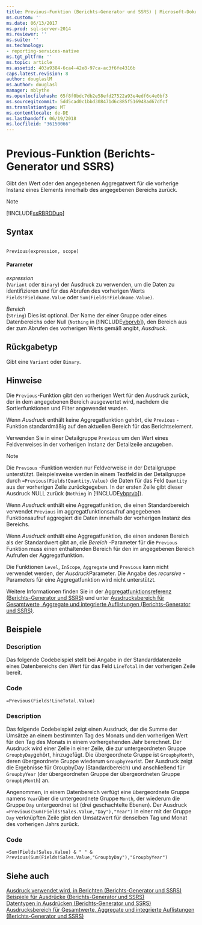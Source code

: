 ```yaml
---
title: Previous-Funktion (Berichts-Generator und SSRS) | Microsoft-Dokumentation
ms.custom: ''
ms.date: 06/13/2017
ms.prod: sql-server-2014
ms.reviewer: ''
ms.suite: ''
ms.technology:
- reporting-services-native
ms.tgt_pltfrm: ''
ms.topic: article
ms.assetid: 403a9384-6ca4-42e8-97ca-ac3f6fe4316b
caps.latest.revision: 8
author: douglaslM
ms.author: douglasl
manager: mblythe
ms.openlocfilehash: 65f8f0bdc7db2e58efd27522a93e4edf6c4e0bf3
ms.sourcegitcommit: 5dd5cad0c1bbd308471d6c885f516948ad67dfcf
ms.translationtype: MT
ms.contentlocale: de-DE
ms.lasthandoff: 06/19/2018
ms.locfileid: "36150066"
---
```

# <a name="previous-function-report-builder-and-ssrs"></a>Previous-Funktion (Berichts-Generator und SSRS)
  Gibt den Wert oder den angegebenen Aggregatwert für die vorherige Instanz eines Elements innerhalb des angegebenen Bereichs zurück.  
  
> [!NOTE]  
>  [!INCLUDE[ssRBRDDup](../../includes/ssrbrddup-md.md)]  
  
## <a name="syntax"></a>Syntax  
  
```  
  
Previous(expression, scope)  
```  
  
#### <a name="parameters"></a>Parameter  
 *expression*  
 (`Variant` oder `Binary`) der Ausdruck zu verwenden, um die Daten zu identifizieren und für das Abrufen des vorherigen Werts `Fields!Fieldname.Value` oder `Sum(Fields!Fieldname.Value)`.  
  
 *Bereich*  
 (`String`) Dies ist optional. Der Name der einer Gruppe oder eines Datenbereichs oder Null (`Nothing` in [!INCLUDE[vbprvb](../../includes/vbprvb-md.md)]), den Bereich aus der zum Abrufen des vorherigen Werts gemäß angibt, *Ausdruck*.  
  
## <a name="return-type"></a>Rückgabetyp  
 Gibt eine `Variant` oder `Binary`.  
  
## <a name="remarks"></a>Hinweise  
 Die `Previous`-Funktion gibt den vorherigen Wert für den Ausdruck zurück, der in dem angegebenen Bereich ausgewertet wird, nachdem die Sortierfunktionen und Filter angewendet wurden.  
  
 Wenn *Ausdruck* enthält keine Aggregatfunktion gehört, die `Previous` -Funktion standardmäßig auf den aktuellen Bereich für das Berichtselement.  
  
 Verwenden Sie in einer Detailgruppe `Previous` um den Wert eines Feldverweises in der vorherigen Instanz der Detailzeile anzugeben.  
  
> [!NOTE]  
>  Die `Previous` -Funktion werden nur Feldverweise in der Detailgruppe unterstützt. Beispielsweise werden in einem Textfeld in der Detailgruppe durch `=Previous(Fields!Quantity.Value)` die Daten für das Feld `Quantity` aus der vorherigen Zeile zurückgegeben. In der ersten Zeile gibt dieser Ausdruck NULL zurück (`Nothing` in [!INCLUDE[vbprvb](../../includes/vbprvb-md.md)]).  
  
 Wenn *Ausdruck* enthält eine Aggregatfunktion, die einen Standardbereich verwendet `Previous` im aggregatfunktionsaufruf angegebenen Funktionsaufruf aggregiert die Daten innerhalb der vorherigen Instanz des Bereichs.  
  
 Wenn *Ausdruck* enthält eine Aggregatfunktion, die einen anderen Bereich als der Standardwert gibt an, die *Bereich* -Parameter für die `Previous` Funktion muss einen enthaltenden Bereich für den im angegebenen Bereich Aufrufen der Aggregatfunktion.  
  
 Die Funktionen `Level`, `InScope`, `Aggregate` und `Previous` kann nicht verwendet werden, der *Ausdruck*Parameter. Die Angabe des *recursive* -Parameters für eine Aggregatfunktion wird nicht unterstützt.  
  
 Weitere Informationen finden Sie in der [Aggregatfunktionsreferenz (Berichts-Generator und SSRS)](report-builder-functions-aggregate-functions-reference.md) und unter [Ausdrucksbereich für Gesamtwerte, Aggregate und integrierte Auflistungen (Berichts-Generator und SSRS)](expression-scope-for-totals-aggregates-and-built-in-collections.md).  
  
## <a name="examples"></a>Beispiele  
  
### <a name="description"></a>Description  
 Das folgende Codebeispiel stellt bei Angabe in der Standarddatenzeile eines Datenbereichs den Wert für das Feld `LineTotal` in der vorherigen Zeile bereit.  
  
### <a name="code"></a>Code  
  
```  
=Previous(Fields!LineTotal.Value)  
```  
  
### <a name="description"></a>Description  
 Das folgende Codebeispiel zeigt einen Ausdruck, der die Summe der Umsätze an einem bestimmten Tag des Monats und den vorherigen Wert für den Tag des Monats in einem vorhergehenden Jahr berechnet. Der Ausdruck wird einer Zelle in einer Zeile, die zur untergeordneten Gruppe `GroupbyDay`gehört, hinzugefügt. Die übergeordnete Gruppe ist `GroupbyMonth`, deren übergeordnete Gruppe wiederum `GroupbyYear`ist. Der Ausdruck zeigt die Ergebnisse für GroupbyDay (Standardbereich) und anschließend für `GroupbyYear` (der übergeordneten Gruppe der übergeordneten Gruppe `GroupbyMonth`) an.  
  
 Angenommen, in einem Datenbereich verfügt eine übergeordnete Gruppe namens `Year`über die untergeordnete Gruppe `Month`, der wiederum die Gruppe `Day` untergeordnet ist (drei geschachtelte Ebenen). Der Ausdruck `=Previous(Sum(Fields!Sales.Value,"Day"),"Year")` in einer mit der Gruppe `Day` verknüpften Zeile gibt den Umsatzwert für denselben Tag und Monat des vorherigen Jahrs zurück.  
  
### <a name="code"></a>Code  
  
```  
=Sum(Fields!Sales.Value) & " " & Previous(Sum(Fields!Sales.Value,"GroupbyDay"),"GroupbyYear")  
```  
  
## <a name="see-also"></a>Siehe auch  
 [Ausdruck verwendet wird, in Berichten &#40;Berichts-Generator und SSRS&#41;](expression-uses-in-reports-report-builder-and-ssrs.md)   
 [Beispiele für Ausdrücke &#40;Berichts-Generator und SSRS&#41;](expression-examples-report-builder-and-ssrs.md)   
 [Datentypen in Ausdrücken (Berichts-Generator und SSRS)](expressions-report-builder-and-ssrs.md)   
 [Ausdrucksbereich für Gesamtwerte, Aggregate und integrierte Auflistungen &#40;Berichts-Generator und SSRS&#41;](expression-scope-for-totals-aggregates-and-built-in-collections.md)  
  
  
